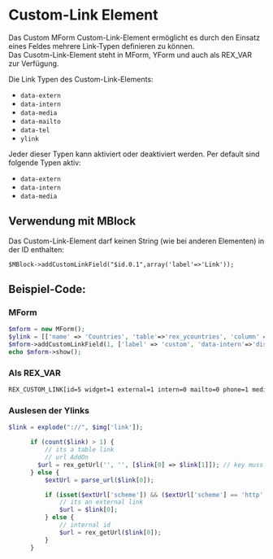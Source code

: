 # Custom-Link Element

Das Custom MForm Custom-Link-Element ermöglicht es durch den Einsatz eines Feldes mehrere Link-Typen definieren zu können.  
Das Cusotm-Link-Element steht in MForm, YForm und auch als REX_VAR zur Verfügung.  

Die Link Typen des Custom-Link-Elements:

* `data-extern`
* `data-intern`
* `data-media`
* `data-mailto`
* `data-tel`
* `ylink`

Jeder dieser Typen kann aktiviert oder deaktiviert werden. Per default sind folgende Typen aktiv:

* `data-extern`
* `data-intern`
* `data-media`


## Verwendung mit MBlock

Das Custom-Link-Element darf keinen String (wie bei anderen Elementen) in der ID enthalten:  

`$MBlock->addCustomLinkField("$id.0.1",array('label'=>'Link'));`


## Beispiel-Code: 

### MForm

```php
$mform = new MForm();
$ylink = [['name' => 'Countries', 'table'=>'rex_ycountries', 'column' => 'de_de']];
$mform->addCustomLinkField(1, ['label' => 'custom', 'data-intern'=>'disable', 'data-extern'=>'enable', 'ylink' => $ylink]);
echo $mform->show();
```

### Als REX_VAR

```html
REX_CUSTOM_LINK[id=5 widget=1 external=1 intern=0 mailto=0 phone=1 media=1 ylink="Countries::rex_ycountries::de_de,CountriesEN::rex_ycountries::en_gb"]
```


### Auslesen der Ylinks

```php 
$link = explode("://", $img['link']);

      if (count($link) > 1) {
          // its a table link
          // url AddOn
        $url = rex_getUrl('', '', [$link[0] => $link[1]]); // key muss im url addon übereinstimmen
      } else {
          $extUrl = parse_url($link[0]);

          if (isset($extUrl['scheme']) && ($extUrl['scheme'] == 'http' || $extUrl['scheme'] == 'https')) {
              // its an external link 
              $url = $link[0];
          } else {
              // internal id
              $url = rex_getUrl($link[0]);
          }
      }
```
